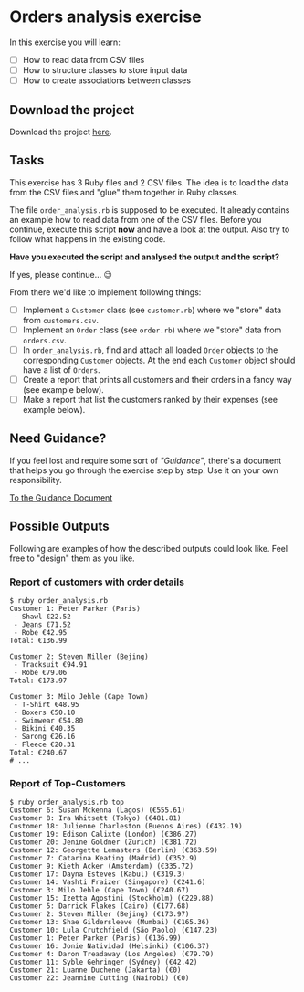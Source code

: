 # Orders analysis exercise

In this exercise you will learn:

* [ ] How to read data from CSV files
* [ ] How to structure classes to store input data
* [ ] How to create associations between classes

## Download the project

Download the project [here](https://github.com/rubymonstas-zurich/order-analysis-exercise/archive/master.zip).

## Tasks

This exercise has 3 Ruby files and 2 CSV files. The idea is to load the data from the CSV files and "glue" them together in Ruby classes.

The file `order_analysis.rb` is supposed to be executed. It already contains an example how to read data from one of the CSV files. Before you continue, execute this script **now** and have a look at the output. Also try to follow what happens in the existing code.


**Have you executed the script and analysed the output and the script?**

If yes, please continue... :wink:

From there we'd like to implement following things:

* [ ] Implement a `Customer` class (see `customer.rb`) where we "store"  data from `customers.csv`.
* [ ] Implement an `Order` class (see `order.rb`) where we "store" data from `orders.csv`.
* [ ] In `order_analysis.rb`, find and attach all loaded `Order` objects to the corresponding `Customer` objects. At the end each `Customer` object should have a list of `Orders`.
* [ ] Create a report that prints all customers and their orders in a fancy way (see example below).
* [ ] Make a report that list the customers ranked by their expenses (see example below).

## Need Guidance?

If you feel lost and require some sort of _"Guidance"_, there's a document that helps you go through the exercise step by step. Use it on your own responsibility.

[To the Guidance Document](GUIDANCE.md)

## Possible Outputs

Following are examples of how the described outputs could look like. Feel free to "design" them as you like.

### Report of customers with order details

```
$ ruby order_analysis.rb
Customer 1: Peter Parker (Paris)
 - Shawl €22.52
 - Jeans €71.52
 - Robe €42.95
Total: €136.99

Customer 2: Steven Miller (Bejing)
 - Tracksuit €94.91
 - Robe €79.06
Total: €173.97

Customer 3: Milo Jehle (Cape Town)
 - T-Shirt €48.95
 - Boxers €50.10
 - Swimwear €54.80
 - Bikini €40.35
 - Sarong €26.16
 - Fleece €20.31
Total: €240.67
# ...
```

### Report of Top-Customers

```
$ ruby order_analysis.rb top
Customer 6: Susan Mckenna (Lagos) (€555.61)
Customer 8: Ira Whitsett (Tokyo) (€481.81)
Customer 18: Julienne Charleston (Buenos Aires) (€432.19)
Customer 19: Edison Calixte (London) (€386.27)
Customer 20: Jenine Goldner (Zurich) (€381.72)
Customer 12: Georgette Lemasters (Berlin) (€363.59)
Customer 7: Catarina Keating (Madrid) (€352.9)
Customer 9: Kieth Acker (Amsterdam) (€335.72)
Customer 17: Dayna Esteves (Kabul) (€319.3)
Customer 14: Vashti Fraizer (Singapore) (€241.6)
Customer 3: Milo Jehle (Cape Town) (€240.67)
Customer 15: Izetta Agostini (Stockholm) (€229.88)
Customer 5: Darrick Flakes (Cairo) (€177.68)
Customer 2: Steven Miller (Bejing) (€173.97)
Customer 13: Shae Gildersleeve (Mumbai) (€165.36)
Customer 10: Lula Crutchfield (São Paolo) (€147.23)
Customer 1: Peter Parker (Paris) (€136.99)
Customer 16: Jonie Natividad (Helsinki) (€106.37)
Customer 4: Daron Treadaway (Los Angeles) (€79.79)
Customer 11: Syble Gehringer (Sydney) (€42.42)
Customer 21: Luanne Duchene (Jakarta) (€0)
Customer 22: Jeannine Cutting (Nairobi) (€0)
```
